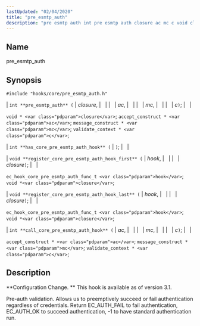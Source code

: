```yaml
---
lastUpdated: "02/04/2020"
title: "pre_esmtp_auth"
description: "pre esmtp auth int pre esmtp auth closure ac mc c void closure accept construct ac message construct mc validate context c int has core pre esmtp auth hook void register core pre esmtp auth hook first hook closure ec hook core pre esmtp auth func t hook void closure..."
---
```


<a name="hooks.core.pre_esmtp_auth"></a> 
## Name

pre_esmtp_auth

## Synopsis

`#include "hooks/core/pre_esmtp_auth.h"`

| `int **pre_esmtp_auth** (` | <var class="pdparam">closure</var>, |   |
|   | <var class="pdparam">ac</var>, |   |
|   | <var class="pdparam">mc</var>, |   |
|   | <var class="pdparam">c</var>`)`; |   |

`void * <var class="pdparam">closure</var>`;
`accept_construct * <var class="pdparam">ac</var>`;
`message_construct * <var class="pdparam">mc</var>`;
`validate_context * <var class="pdparam">c</var>`;

| `int **has_core_pre_esmtp_auth_hook** (` | `)`; |   |

| `void **register_core_pre_esmtp_auth_hook_first** (` | <var class="pdparam">hook</var>, |   |
|   | <var class="pdparam">closure</var>`)`; |   |

`ec_hook_core_pre_esmtp_auth_func_t <var class="pdparam">hook</var>`;
`void *<var class="pdparam">closure</var>`;

| `void **register_core_pre_esmtp_auth_hook_last** (` | <var class="pdparam">hook</var>, |   |
|   | <var class="pdparam">closure</var>`)`; |   |

`ec_hook_core_pre_esmtp_auth_func_t <var class="pdparam">hook</var>`;
`void *<var class="pdparam">closure</var>`;

| `int **call_core_pre_esmtp_auth_hook** (` | <var class="pdparam">ac</var>, |   |
|   | <var class="pdparam">mc</var>, |   |
|   | <var class="pdparam">c</var>`)`; |   |

`accept_construct * <var class="pdparam">ac</var>`;
`message_construct * <var class="pdparam">mc</var>`;
`validate_context * <var class="pdparam">c</var>`;<a name="idp32738528"></a> 
## Description

**Configuration Change. ** This hook is available as of version 3.1.

Pre-auth validation. Allows us to preemptively succeed or fail authentication regardless of credentials. Return EC_AUTH_FAIL to fail authentication, EC_AUTH_OK to succeed authentication, -1 to have standard authentication run.